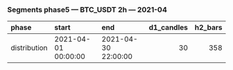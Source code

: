### Segments phase5 — BTC_USDT 2h — 2021-04

| phase        | start               | end                 |   d1_candles |   h2_bars |
|:-------------|:--------------------|:--------------------|-------------:|----------:|
| distribution | 2021-04-01 00:00:00 | 2021-04-30 22:00:00 |           30 |       358 |